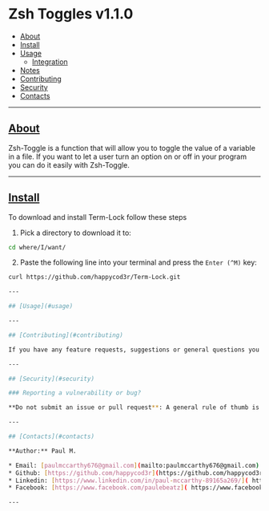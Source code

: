 # Zsh Toggles v1.1.0

- [About](#about)
- [Install](#install)
- [Usage](#usage)
  - [Integration](#integration)
- [Notes](#notes)
- [Contributing](#contributing)
- [Security](#security)
- [Contacts](#contacts)

---

## [About](#about)

Zsh-Toggle is a function that will allow you to toggle the value of a variable in a file.
If you want to let a user turn an option on or off in your program you can do it easily with Zsh-Toggle. 

--- 

## [Install](#install)

To download and install Term-Lock follow these steps

1) Pick a directory to download it to:
```bash
cd where/I/want/
```

2) Paste the following line into your terminal and press the `Enter (^M)` key:
```bash
curl https://github.com/happycod3r/Term-Lock.git

---

## [Usage](#usage)

---

## [Contributing](#contributing)

If you have any feature requests, suggestions or general questions you can reach me via any of the methods listed below in the [Contacts](#contacts) section.

---

## [Security](#security)

### Reporting a vulnerability or bug?

**Do not submit an issue or pull request**: A general rule of thumb is to never publicly report bugs or vulnerabilities because you might inadvertently reveal it to unethical people who may use it for bad. Instead, you can email me directly at: [paulmccarthy676@gmail.com](mailto:paulmccarthy676@gmail.com). I will deal with the issue privately and submit a patch as soon as possible.

---

## [Contacts](#contacts)

**Author:** Paul M.

* Email: [paulmccarthy676@gmail.com](mailto:paulmccarthy676@gmail.com)
* Github: [https://github.com/happycod3r](https://github.com/happycod3r)
* Linkedin: [https://www.linkedin.com/in/paul-mccarthy-89165a269/]( https://www.linkedin.com/in/paul-mccarthy-89165a269/)
* Facebook: [https://www.facebook.com/paulebeatz]( https://www.facebook.com/paulebeatz)

---
